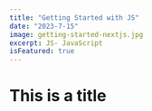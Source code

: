 ```yaml
---
title: "Getting Started with JS"
date: "2023-7-15"
image: getting-started-nextjs.jpg
excerpt: JS- JavaScript
isFeatured: true
---
```


# This is a title

<!-- This is some regular text -->
